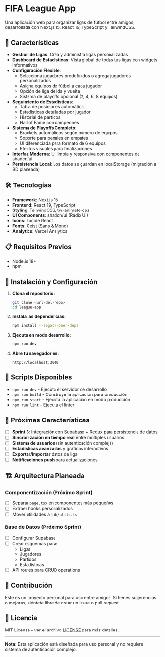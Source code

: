 # FIFA League App

Una aplicación web para organizar ligas de fútbol entre amigos, desarrollada con Next.js 15, React 19, TypeScript y TailwindCSS.

## 🚀 Características

- **Gestión de Ligas**: Crea y administra ligas personalizadas
- **Dashboard de Estadísticas**: Vista global de todas tus ligas con widgets informativos
- **Configuración Flexible**: 
  - Selecciona jugadores predefinidos o agrega jugadores personalizados
  - Asigna equipos de fútbol a cada jugador
  - Opción de liga de ida y vuelta
  - Sistema de playoffs opcional (2, 4, 6, 8 equipos)
- **Seguimiento de Estadísticas**: 
  - Tabla de posiciones automática
  - Estadísticas detalladas por jugador
  - Histórial de partidos
  - Hall of Fame con campeones
- **Sistema de Playoffs Completo**:
  - Brackets automáticos según número de equipos
  - Soporte para penales en empates
  - UI diferenciada para formato de 6 equipos
  - Efectos visuales para finalizaciones
- **Interfaz Moderna**: UI limpia y responsiva con componentes de shadcn/ui
- **Persistencia Local**: Los datos se guardan en localStorage (migración a BD planeada)

## 🛠 Tecnologías

- **Framework**: Next.js 15
- **Frontend**: React 19, TypeScript
- **Styling**: TailwindCSS, tw-animate-css
- **UI Components**: shadcn/ui (Radix UI)
- **Icons**: Lucide React
- **Fonts**: Geist (Sans & Mono)
- **Analytics**: Vercel Analytics

## 📋 Requisitos Previos

- Node.js 18+ 
- npm

## 🚦 Instalación y Configuración

1. **Clona el repositorio:**
   ```bash
   git clone <url-del-repo>
   cd league-app
   ```

2. **Instala las dependencias:**
   ```bash
   npm install --legacy-peer-deps
   ```

3. **Ejecuta en modo desarrollo:**
   ```bash
   npm run dev
   ```

4. **Abre tu navegador en:**
   ```
   http://localhost:3000
   ```

## 📝 Scripts Disponibles

- `npm run dev` - Ejecuta el servidor de desarrollo
- `npm run build` - Construye la aplicación para producción
- `npm run start` - Ejecuta la aplicación en modo producción
- `npm run lint` - Ejecuta el linter

## 🎯 Próximas Características

- [ ] **Sprint 3**: Integración con Supabase + Redux para persistencia de datos
- [ ] **Sincronización en tiempo real** entre múltiples usuarios
- [ ] **Sistema de usuarios** (sin autenticación compleja)
- [ ] **Estadísticas avanzadas** y gráficos interactivos
- [ ] **Exportar/Importar** datos de liga
- [ ] **Notificaciones push** para actualizaciones

## 🏗 Arquitectura Planeada

### Componentización (Próximo Sprint)
- [ ] Separar `page.tsx` en componentes más pequeños
- [ ] Extraer hooks personalizados
- [ ] Mover utilidades a `lib/utils.ts`

### Base de Datos (Próximo Sprint)
- [ ] Configurar Supabase
- [ ] Crear esquemas para:
  - Ligas
  - Jugadores
  - Partidos
  - Estadísticas
- [ ] API routes para CRUD operations

## 🤝 Contribución

Este es un proyecto personal para uso entre amigos. Si tienes sugerencias o mejoras, siéntete libre de crear un issue o pull request.

## 📄 Licencia

MIT License - ver el archivo [LICENSE](LICENSE) para más detalles.

---

**Nota**: Esta aplicación está diseñada para uso personal y no requiere sistema de autenticación complejo.
